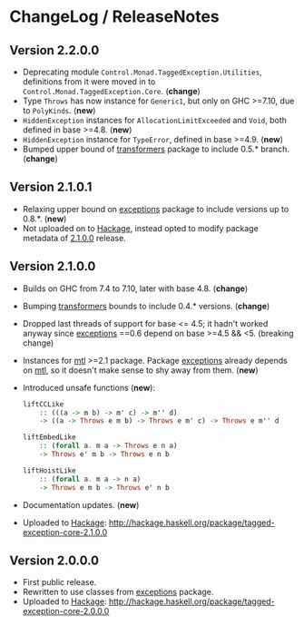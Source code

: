 # ChangeLog / ReleaseNotes


## Version 2.2.0.0

* Deprecating module `Control.Monad.TaggedException.Utilities`, definitions
  from it were moved in to `Control.Monad.TaggedException.Core`. (**change**)
* Type `Throws` has now instance for `Generic1`, but only on GHC >=7.10, due to
  `PolyKinds`. (**new**)
* `HiddenException` instances for `AllocationLimitExceeded` and `Void`, both
  defined in base >=4.8. (**new**)
* `HiddenException` instance for `TypeError`, defined in base >=4.9. (**new**)
* Bumped upper bound of [transformers][] package to include 0.5.\* branch.
  (**change**)


## Version 2.1.0.1

* Relaxing upper bound on [exceptions][] package to include versions up to
  0.8.\*. (**new**)
* Not uploaded on to [Hackage][], instead opted to modify package metadata of
  [2.1.0.0](http://hackage.haskell.org/package/tagged-exception-core-2.1.0.0)
  release.


## Version 2.1.0.0

* Builds on GHC from 7.4 to 7.10, later with base 4.8. (**change**)
* Bumping [transformers][] bounds to include 0.4.\* versions. (**change**)
* Dropped last threads of support for base <= 4.5; it hadn't worked anyway
  since [exceptions][] ==0.6 depend on base >=4.5 && <5. (breaking change)
* Instances for [mtl][] >=2.1 package. Package [exceptions][] already depends
  on [mtl][], so it doesn't make sense to shy away from them. (**new**)
* Introduced unsafe functions (**new**):

    ```Haskell
    liftCCLike
        :: (((a -> m b) -> m' c) -> m'' d)
        -> ((a -> Throws e m b) -> Throws e m' c) -> Throws e m'' d

    liftEmbedLike
        :: (forall a. m a -> Throws e n a)
        -> Throws e' m b -> Throws e n b

    liftHoistLike
        :: (forall a. m a -> n a)
        -> Throws e m b -> Throws e' n b
    ```

* Documentation updates. (**new**)
* Uploaded to [Hackage][]:
  <http://hackage.haskell.org/package/tagged-exception-core-2.1.0.0>


## Version 2.0.0.0

* First public release.
* Rewritten to use classes from [exceptions][] package.
* Uploaded to [Hackage][]:
  <http://hackage.haskell.org/package/tagged-exception-core-2.0.0.0>



[exceptions]:
  http://hackage.haskell.org/package/exceptions
  "exceptions package on Hackage"
[Hackage]:
  http://hackage.haskell.org/
  "HackageDB (or just Hackage) is a collection of releases of Haskell packages."
[mtl]:
  http://hackage.haskell.org/package/mtl
  "mtl package on Hackage"
[transformers]:
  http://hackage.haskell.org/package/transformers
  "transformers package on Hackage"
